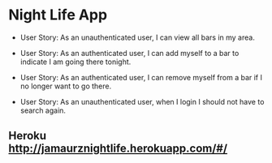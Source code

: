 # Night Life App

* User Story: As an unauthenticated user, I can view all bars in my area.

* User Story: As an authenticated user, I can add myself to a bar to indicate I am going there tonight.

* User Story: As an authenticated user, I can remove myself from a bar if I no longer want to go there.

* User Story: As an unauthenticated user, when I login I should not have to search again.

## Heroku http://jamaurznightlife.herokuapp.com/#/
